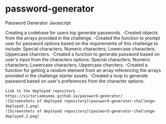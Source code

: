 # password-generator
Password Generator Javascript


Creating a codebase for users top generate passwords.
   -Created objects from the arrays provided in the challenge.
   -Created the function to prompt user for password options based on the requirements of this challenge to include:
        Special characters;
        Numeric characters;
        Lowercase characters;
        Uppercase charcters. 
   -Created a function to generate password based on user's input from the characters options:
        Special characters;
        Numeric characters;
        Lowercase characters;
        Uppercase charcters. 
    -Created a function for getting a random element from an array referencing the arrays provided in the challenge starter assets.
    -Created a loop to generate password based on user's preferences from the character options.

    Link to the deployed repository - https://victoriadeyemi.github.io/password-generator/
    ![Screenshots of deployed repository](password-generator-challenge-deployed.1.png) 
    ![Screenshots of deployed repository](password-generator-challenge-deployed.2.png)
